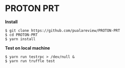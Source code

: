 # PROTON PRT

**Install**
```
$ git clone https://github.com/pualareview/PROTON-PRT
$ cd PROTON-PRT
$ yarn install
```

**Test on local machine**
```
$ yarn run testrpc > /dev/null &
$ yarn run truffle test
```
